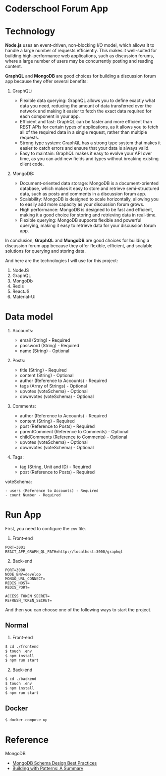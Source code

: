 # Coderschool Forum App

# Technology

**Node.js** uses an event-driven, non-blocking I/O model, which allows it to handle a large number of requests efficiently. This makes it well-suited for building high-performance web applications, such as discussion forums, where a large number of users may be concurrently posting and reading content.

**GraphQL** and **MongoDB** are good choices for building a discussion forum app because they offer several benefits:

1. GraphQL:
    - Flexible data querying: GraphQL allows you to define exactly what data you need, reducing the amount of data transferred over the network and making it easier to fetch the exact data required for each component in your app.
    - Efficient and fast: GraphQL can be faster and more efficient than REST APIs for certain types of applications, as it allows you to fetch all of the required data in a single request, rather than multiple requests.
    - Strong type system: GraphQL has a strong type system that makes it easier to catch errors and ensure that your data is always valid.
    - Easy to maintain: GraphQL makes it easy to evolve your API over time, as you can add new fields and types without breaking existing client code.

2. MongoDB:
    - Document-oriented data storage: MongoDB is a document-oriented database, which makes it easy to store and retrieve semi-structured data, such as posts and comments in a discussion forum app.
    - Scalability: MongoDB is designed to scale horizontally, allowing you to easily add more capacity as your discussion forum grows.
    - High performance: MongoDB is designed to be fast and efficient, making it a good choice for storing and retrieving data in real-time.
    - Flexible querying: MongoDB supports flexible and powerful querying, making it easy to retrieve data for your discussion forum app.

In conclusion, **GraphQL** and **MongoDB** are good choices for building a discussion forum app because they offer flexible, efficient, and scalable solutions for querying and storing data.

And here are the technologies I will use for this project:

1. NodeJS
2. GraphQL
3. MongoDb
4. Redis
5. ReactJS
6. Material-UI

# Data model

1. Accounts:
    - email (String) - Required
    - password (String) - Required
    - name (String) - Optional

2. Posts:

    - title (String) - Required
    - content (String) - Optional
    - author (Reference to Accounts) - Required
    - tags (Array of Strings) - Optional
    - upvotes (voteSchema) - Optional
    - downvotes (voteSchema) - Optional

3. Comments:

    - author (Reference to Accounts) - Required
    - content (String) - Required
    - post (Reference to Posts) - Required
    - parentComment (Reference to Comments) - Optional
    - childComments (Reference to Comments) - Optional
    - upvotes (voteSchema) - Optional
    - downvotes (voteSchema) - Optional

4. Tags:

    - tag (String, Unit and ID) - Required
    - post (Reference to Posts) - Required



voteSchema: 

    - users (Reference to Accounts) - Required
    - count Number - Required


# Run App
First, you need to configure the `env` file.
1. Front-end
```env
PORT=3001
REACT_APP_GRAPH_QL_PATH=http://localhost:3000/graphql
```
2. Back-end
```env
PORT=3000
NODE_ENV=develop
MONGO_URL_CONNECT=
REDIS_HOST=
REDIS_PORT=

ACCESS_TOKEN_SECRET=
REFRESH_TOKEN_SECRET=
```
And then you can choose one of the following ways to start the project.
## Normal
1. Front-end

```bash
$ cd ./frontend
$ touch .env
$ npm install
$ npm run start
```
2. Back-end
```bash
$ cd ./backend
$ touch .env
$ npm install
$ npm run start
```
## Docker

```bash
$ docker-compose up
```

# Reference

MongoDB

- [MongoDB Schema Design Best Practices](https://www.mongodb.com/developer/products/mongodb/mongodb-schema-design-best-practices/)
- [Building with Patterns: A Summary](https://www.mongodb.com/blog/post/building-with-patterns-a-summary)
